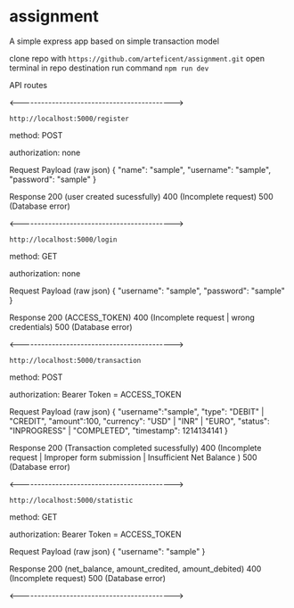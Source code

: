 # assignment

A simple express app based on simple transaction model

clone repo with `https://github.com/arteficent/assignment.git`
open terminal in repo destination
run command `npm run dev`

API routes

<------------------------------------------->

`http://localhost:5000/register`

method: POST

authorization: none

Request Payload (raw json)
{
"name": "sample",
"username": "sample",
"password": "sample"
}

Response
200 (user created sucessfully)
400 (Incomplete request)
500 (Database error)

<------------------------------------------->

`http://localhost:5000/login`

method: GET

authorization: none

Request Payload (raw json)
{
"username": "sample",
"password": "sample"
}

Response
200 (ACCESS_TOKEN)
400 (Incomplete request | wrong credentials)
500 (Database error)

<------------------------------------------->

`http://localhost:5000/transaction`

method: POST

authorization: Bearer Token = ACCESS_TOKEN

Request Payload (raw json)
{
"username":"sample",
"type": "DEBIT" | "CREDIT",
"amount":100,
"currency": "USD" | "INR" | "EURO",
"status": "INPROGRESS" | "COMPLETED",
"timestamp": 1214134141
}

Response
200 (Transaction completed sucessfully)
400 (Incomplete request | Improper form submission | Insufficient Net Balance )
500 (Database error)

<------------------------------------------->

`http://localhost:5000/statistic`

method: GET

authorization: Bearer Token = ACCESS_TOKEN

Request Payload (raw json)
{
"username": "sample"
}

Response
200 (net_balance, amount_credited, amount_debited)
400 (Incomplete request)
500 (Database error)

<------------------------------------------->
